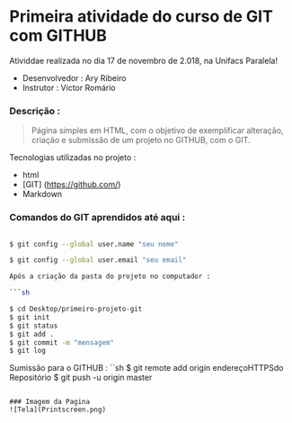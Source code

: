 # Primeira atividade do curso de GIT com GITHUB

Atividdae realizada no dia 17 de novembro de 2.018, na Unifacs Paralela!

  - Desenvolvedor : Ary Ribeiro
  - Instrutor : Victor Romário

### Descrição :
> Página simples em HTML, com o objetivo de exemplificar alteração, criação e submissão de um projeto no GITHUB, com o GIT.

Tecnologias utilizadas no projeto :
* html
* [GIT] (https://github.com/)
* Markdown

### Comandos do GIT aprendidos até aqui :

```sh

$ git config --global user.name "seu nome"

$ git config --global user.email "seu email"

Após a criação da pasta do projeto no computador :

```sh

$ cd Desktop/primeiro-projeto-git
$ git init
$ git status
$ git add .
$ git commit -m "mensagem"
$ git log
```

Sumissão para o GITHUB :
``sh
$ git remote add origin endereçoHTTPSdo Repositório
$ git push -u origin master
```

### Imagem da Pagina
![Tela](Printscreen.png)
